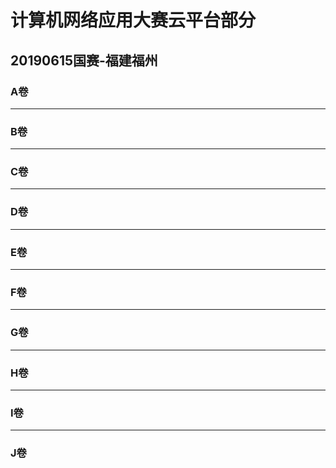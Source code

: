 # 计算机网络应用大赛云平台部分

## 20190615国赛-福建福州

### A卷

---

### B卷

----
### C卷

---

### D卷

----
### E卷

---

### F卷

----

### G卷

---

### H卷

----

### I卷

---

### J卷
